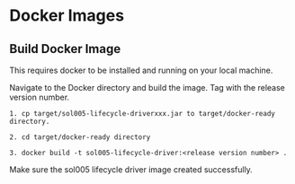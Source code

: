 # Docker Images

## Build Docker Image
This requires docker to be installed and running on your local machine.


Navigate to the Docker directory and build the image. Tag with the release version number.

```
1. cp target/sol005-lifecycle-driverxxx.jar to target/docker-ready directory.
```

```
2. cd target/docker-ready directory
```

```
3. docker build -t sol005-lifecycle-driver:<release version number> .
```

Make sure the sol005 lifecycle driver image created successfully.
